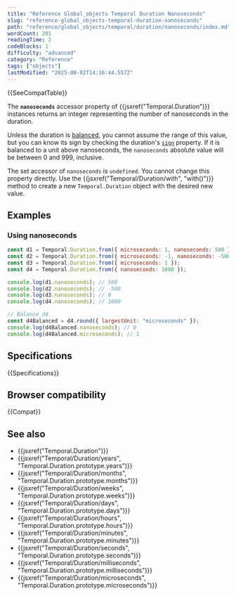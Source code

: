 ```yaml
---
title: "Reference Global_objects Temporal Duration Nanoseconds"
slug: "reference-global_objects-temporal-duration-nanoseconds"
path: "reference/global_objects/temporal/duration/nanoseconds/index.md"
wordCount: 201
readingTime: 2
codeBlocks: 1
difficulty: "advanced"
category: "Reference"
tags: ["objects"]
lastModified: "2025-08-02T14:16:44.557Z"
---
```



{{SeeCompatTable}}

The **`nanoseconds`** accessor property of {{jsxref("Temporal.Duration")}} instances returns an integer representing the number of nanoseconds in the duration.

Unless the duration is [balanced](/en-US/docs/Web/JavaScript/Reference/Global_Objects/Temporal/Duration#duration_balancing), you cannot assume the range of this value, but you can know its sign by checking the duration's [`sign`](/en-US/docs/Web/JavaScript/Reference/Global_Objects/Temporal/Duration/sign) property. If it is balanced to a unit above nanoseconds, the `nanoseconds` absolute value will be between 0 and 999, inclusive.

The set accessor of `nanoseconds` is `undefined`. You cannot change this property directly. Use the {{jsxref("Temporal/Duration/with", "with()")}} method to create a new `Temporal.Duration` object with the desired new value.

## Examples

### Using nanoseconds

```js
const d1 = Temporal.Duration.from({ microseconds: 1, nanoseconds: 500 });
const d2 = Temporal.Duration.from({ microseconds: -1, nanoseconds: -500 });
const d3 = Temporal.Duration.from({ microseconds: 1 });
const d4 = Temporal.Duration.from({ nanoseconds: 1000 });

console.log(d1.nanoseconds); // 500
console.log(d2.nanoseconds); // -500
console.log(d3.nanoseconds); // 0
console.log(d4.nanoseconds); // 1000

// Balance d4
const d4Balanced = d4.round({ largestUnit: "microseconds" });
console.log(d4Balanced.nanoseconds); // 0
console.log(d4Balanced.microseconds); // 1
```

## Specifications

{{Specifications}}

## Browser compatibility

{{Compat}}

## See also

- {{jsxref("Temporal.Duration")}}
- {{jsxref("Temporal/Duration/years", "Temporal.Duration.prototype.years")}}
- {{jsxref("Temporal/Duration/months", "Temporal.Duration.prototype.months")}}
- {{jsxref("Temporal/Duration/weeks", "Temporal.Duration.prototype.weeks")}}
- {{jsxref("Temporal/Duration/days", "Temporal.Duration.prototype.days")}}
- {{jsxref("Temporal/Duration/hours", "Temporal.Duration.prototype.hours")}}
- {{jsxref("Temporal/Duration/minutes", "Temporal.Duration.prototype.minutes")}}
- {{jsxref("Temporal/Duration/seconds", "Temporal.Duration.prototype.seconds")}}
- {{jsxref("Temporal/Duration/milliseconds", "Temporal.Duration.prototype.milliseconds")}}
- {{jsxref("Temporal/Duration/microseconds", "Temporal.Duration.prototype.microseconds")}}
